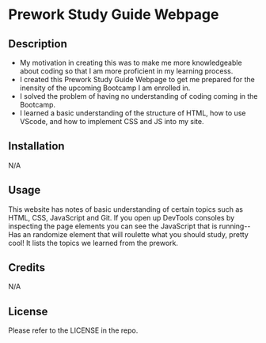 # Prework Study Guide Webpage

## Description

- My motivation in creating this was to make me more knowledgeable about coding so that I am more proficient in my learning process.
- I created this Prework Study Guide Webpage to get me prepared for the inensity of the upcoming Bootcamp I am enrolled in.
- I solved the problem of having no understanding of coding coming in the Bootcamp.
- I learned a basic understanding of the structure of HTML, how to use VScode, and how to implement CSS and JS into my site.

## Installation

N/A

## Usage

This website has notes of basic understanding of certain topics such as HTML, CSS, JavaScript and Git. If you open up DevTools consoles by inspecting the page elements you can see the JavaScript that is running-- Has an randomize element that will roulette what you should study, pretty cool! It lists the topics we learned from the prework.

## Credits

N/A

## License

Please refer to the LICENSE in the repo.